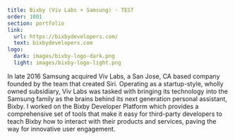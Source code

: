 ```yaml
title: Bixby (Viv Labs + Samsung) - TEST
order: 1001
section: portfolio
link:
  url: https://bixbydevelopers.com/
  text: bixbydevelopers.com
logo:
  dark: images/bixby-logo-dark.png
  light: images/bixby-logo-light.png
```
In late 2016 Samsung acquired Viv Labs, a San Jose, CA based company founded by the team that created Siri. Operating as a startup-style, wholly owned subsidiary, Viv Labs was tasked with bringing its technology into the Samsung family as the brains behind its next generation personal assistant, Bixby. I worked on the Bixby Developer Platform which provides a comprehensive set of tools that make it easy for third-party developers to teach Bixby how to interact with their products and services, paving the way for innovative user engagement.

